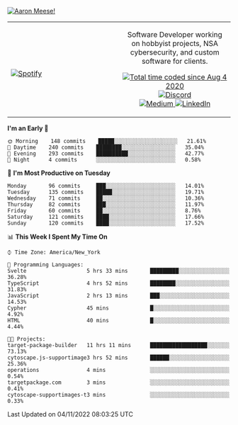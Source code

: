 [![Aaron Meese!](https://user-images.githubusercontent.com/17814535/88975338-a2aabf00-d27f-11ea-963f-8a19608716b4.png)](https://github.com/ajmeese7/readme-ascii "README ASCII")

<!-- Modified from project here: https://github.com/novatorem/novatorem -->
<table width="100%">
  <tr>
  <td width="50%">

&nbsp; <br> [![Spotify](https://ajmeese7.vercel.app/api/spotify)](https://open.spotify.com/user/ajmeese)

  </td>
  <td width="50%">
    <p align="center">
    Software Developer working on hobbyist projects, NSA cybersecurity, and custom software for clients.
    </p>
    <p align="center">
      <a href="https://wakatime.com/@f726891d-3b02-46cd-9b60-e8c59f9e2b14">
        <img src="https://wakatime.com/badge/user/f726891d-3b02-46cd-9b60-e8c59f9e2b14.svg" alt="Total time coded since Aug 4 2020" title="WakaTime" />
      </a>
      <a href="http://link.aaronmeese.com/discord">
        <img src="https://img.shields.io/badge/discord-ajmeese7%234835-369?style=flat-square&logo=discord&logoColor=white&color=purple" alt="Discord" title="Discord">
      </a>
      <br />
      <a href="https://link.aaronmeese.com/medium">
        <img src="https://img.shields.io/badge/medium-ajmeese7-1DB954?style=flat-square&logo=medium&logoColor=white" alt="Medium" title="Medium">
      </a>
      <a href="https://link.aaronmeese.com/linkedin">
        <img src="https://img.shields.io/badge/linkedIn-aaronmeese-1DB954?style=flat-square&logo=linkedin&logoColor=white&color=blue" alt="LinkedIn" title="LinkedIn">
      </a>
    </p>
  </td>

</table>

[//]: <> (The `&nbsp;` is to have Aphelion take up more space)

<!--START_SECTION:waka-->
**I'm an Early 🐤** 

```text
🌞 Morning    148 commits    █████░░░░░░░░░░░░░░░░░░░░   21.61% 
🌆 Daytime    240 commits    ████████░░░░░░░░░░░░░░░░░   35.04% 
🌃 Evening    293 commits    ██████████░░░░░░░░░░░░░░░   42.77% 
🌙 Night      4 commits      ░░░░░░░░░░░░░░░░░░░░░░░░░   0.58%

```
📅 **I'm Most Productive on Tuesday** 

```text
Monday       96 commits     ███░░░░░░░░░░░░░░░░░░░░░░   14.01% 
Tuesday      135 commits    █████░░░░░░░░░░░░░░░░░░░░   19.71% 
Wednesday    71 commits     ██░░░░░░░░░░░░░░░░░░░░░░░   10.36% 
Thursday     82 commits     ███░░░░░░░░░░░░░░░░░░░░░░   11.97% 
Friday       60 commits     ██░░░░░░░░░░░░░░░░░░░░░░░   8.76% 
Saturday     121 commits    ████░░░░░░░░░░░░░░░░░░░░░   17.66% 
Sunday       120 commits    ████░░░░░░░░░░░░░░░░░░░░░   17.52%

```


📊 **This Week I Spent My Time On** 

```text
⌚︎ Time Zone: America/New_York

💬 Programming Languages: 
Svelte                   5 hrs 33 mins       █████████░░░░░░░░░░░░░░░░   36.28% 
TypeScript               4 hrs 52 mins       ████████░░░░░░░░░░░░░░░░░   31.83% 
JavaScript               2 hrs 13 mins       ███░░░░░░░░░░░░░░░░░░░░░░   14.53% 
Cypher                   45 mins             █░░░░░░░░░░░░░░░░░░░░░░░░   4.92% 
HTML                     40 mins             █░░░░░░░░░░░░░░░░░░░░░░░░   4.44%

🐱‍💻 Projects: 
target-package-builder   11 hrs 11 mins      ██████████████████░░░░░░░   73.13% 
cytoscape.js-supportimage3 hrs 52 mins       ██████░░░░░░░░░░░░░░░░░░░   25.36% 
operations               4 mins              ░░░░░░░░░░░░░░░░░░░░░░░░░   0.54% 
targetpackage.com        3 mins              ░░░░░░░░░░░░░░░░░░░░░░░░░   0.41% 
cytoscape-supportimages-t3 mins              ░░░░░░░░░░░░░░░░░░░░░░░░░   0.33%

```


 Last Updated on 04/11/2022 08:03:25 UTC
<!--END_SECTION:waka-->
